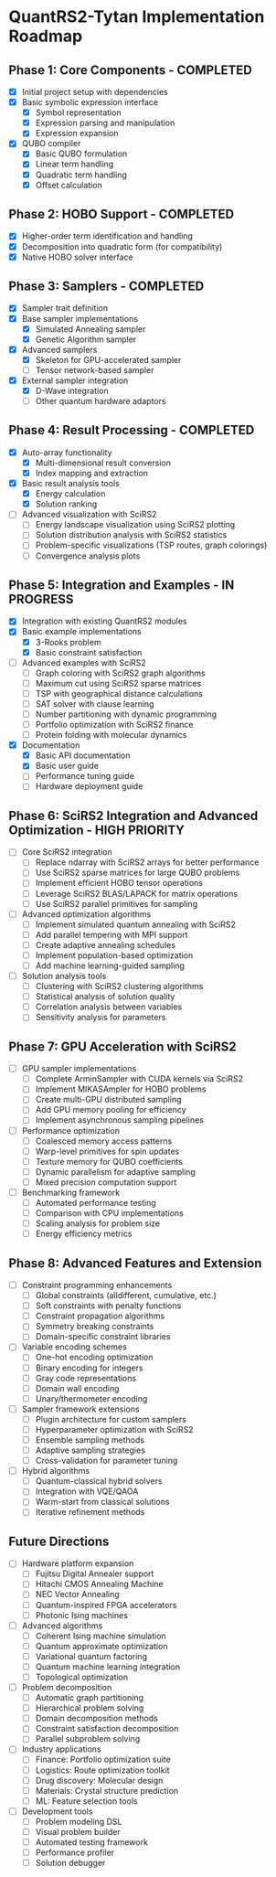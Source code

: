# QuantRS2-Tytan Implementation Roadmap

## Phase 1: Core Components - COMPLETED
- [x] Initial project setup with dependencies
- [x] Basic symbolic expression interface
  - [x] Symbol representation
  - [x] Expression parsing and manipulation
  - [x] Expression expansion
- [x] QUBO compiler
  - [x] Basic QUBO formulation
  - [x] Linear term handling
  - [x] Quadratic term handling
  - [x] Offset calculation

## Phase 2: HOBO Support - COMPLETED
- [x] Higher-order term identification and handling
- [x] Decomposition into quadratic form (for compatibility)
- [x] Native HOBO solver interface

## Phase 3: Samplers - COMPLETED
- [x] Sampler trait definition
- [x] Base sampler implementations
  - [x] Simulated Annealing sampler
  - [x] Genetic Algorithm sampler
- [x] Advanced samplers
  - [x] Skeleton for GPU-accelerated sampler
  - [ ] Tensor network-based sampler
- [x] External sampler integration
  - [x] D-Wave integration
  - [ ] Other quantum hardware adaptors

## Phase 4: Result Processing - COMPLETED
- [x] Auto-array functionality
  - [x] Multi-dimensional result conversion
  - [x] Index mapping and extraction
- [x] Basic result analysis tools
  - [x] Energy calculation
  - [x] Solution ranking
- [ ] Advanced visualization with SciRS2
  - [ ] Energy landscape visualization using SciRS2 plotting
  - [ ] Solution distribution analysis with SciRS2 statistics
  - [ ] Problem-specific visualizations (TSP routes, graph colorings)
  - [ ] Convergence analysis plots

## Phase 5: Integration and Examples - IN PROGRESS
- [x] Integration with existing QuantRS2 modules
- [x] Basic example implementations
  - [x] 3-Rooks problem
  - [x] Basic constraint satisfaction
- [ ] Advanced examples with SciRS2
  - [ ] Graph coloring with SciRS2 graph algorithms
  - [ ] Maximum cut using SciRS2 sparse matrices
  - [ ] TSP with geographical distance calculations
  - [ ] SAT solver with clause learning
  - [ ] Number partitioning with dynamic programming
  - [ ] Portfolio optimization with SciRS2 finance
  - [ ] Protein folding with molecular dynamics
- [x] Documentation
  - [x] Basic API documentation
  - [x] Basic user guide
  - [ ] Performance tuning guide
  - [ ] Hardware deployment guide

## Phase 6: SciRS2 Integration and Advanced Optimization - HIGH PRIORITY
- [ ] Core SciRS2 integration
  - [ ] Replace ndarray with SciRS2 arrays for better performance
  - [ ] Use SciRS2 sparse matrices for large QUBO problems
  - [ ] Implement efficient HOBO tensor operations
  - [ ] Leverage SciRS2 BLAS/LAPACK for matrix operations
  - [ ] Use SciRS2 parallel primitives for sampling
- [ ] Advanced optimization algorithms
  - [ ] Implement simulated quantum annealing with SciRS2
  - [ ] Add parallel tempering with MPI support
  - [ ] Create adaptive annealing schedules
  - [ ] Implement population-based optimization
  - [ ] Add machine learning-guided sampling
- [ ] Solution analysis tools
  - [ ] Clustering with SciRS2 clustering algorithms
  - [ ] Statistical analysis of solution quality
  - [ ] Correlation analysis between variables
  - [ ] Sensitivity analysis for parameters

## Phase 7: GPU Acceleration with SciRS2
- [ ] GPU sampler implementations
  - [ ] Complete ArminSampler with CUDA kernels via SciRS2
  - [ ] Implement MIKASAmpler for HOBO problems
  - [ ] Create multi-GPU distributed sampling
  - [ ] Add GPU memory pooling for efficiency
  - [ ] Implement asynchronous sampling pipelines
- [ ] Performance optimization
  - [ ] Coalesced memory access patterns
  - [ ] Warp-level primitives for spin updates
  - [ ] Texture memory for QUBO coefficients
  - [ ] Dynamic parallelism for adaptive sampling
  - [ ] Mixed precision computation support
- [ ] Benchmarking framework
  - [ ] Automated performance testing
  - [ ] Comparison with CPU implementations
  - [ ] Scaling analysis for problem size
  - [ ] Energy efficiency metrics

## Phase 8: Advanced Features and Extension
- [ ] Constraint programming enhancements
  - [ ] Global constraints (alldifferent, cumulative, etc.)
  - [ ] Soft constraints with penalty functions
  - [ ] Constraint propagation algorithms
  - [ ] Symmetry breaking constraints
  - [ ] Domain-specific constraint libraries
- [ ] Variable encoding schemes
  - [ ] One-hot encoding optimization
  - [ ] Binary encoding for integers
  - [ ] Gray code representations
  - [ ] Domain wall encoding
  - [ ] Unary/thermometer encoding
- [ ] Sampler framework extensions
  - [ ] Plugin architecture for custom samplers
  - [ ] Hyperparameter optimization with SciRS2
  - [ ] Ensemble sampling methods
  - [ ] Adaptive sampling strategies
  - [ ] Cross-validation for parameter tuning
- [ ] Hybrid algorithms
  - [ ] Quantum-classical hybrid solvers
  - [ ] Integration with VQE/QAOA
  - [ ] Warm-start from classical solutions
  - [ ] Iterative refinement methods

## Future Directions
- [ ] Hardware platform expansion
  - [ ] Fujitsu Digital Annealer support
  - [ ] Hitachi CMOS Annealing Machine
  - [ ] NEC Vector Annealing
  - [ ] Quantum-inspired FPGA accelerators
  - [ ] Photonic Ising machines
- [ ] Advanced algorithms
  - [ ] Coherent Ising machine simulation
  - [ ] Quantum approximate optimization
  - [ ] Variational quantum factoring
  - [ ] Quantum machine learning integration
  - [ ] Topological optimization
- [ ] Problem decomposition
  - [ ] Automatic graph partitioning
  - [ ] Hierarchical problem solving
  - [ ] Domain decomposition methods
  - [ ] Constraint satisfaction decomposition
  - [ ] Parallel subproblem solving
- [ ] Industry applications
  - [ ] Finance: Portfolio optimization suite
  - [ ] Logistics: Route optimization toolkit
  - [ ] Drug discovery: Molecular design
  - [ ] Materials: Crystal structure prediction
  - [ ] ML: Feature selection tools
- [ ] Development tools
  - [ ] Problem modeling DSL
  - [ ] Visual problem builder
  - [ ] Automated testing framework
  - [ ] Performance profiler
  - [ ] Solution debugger